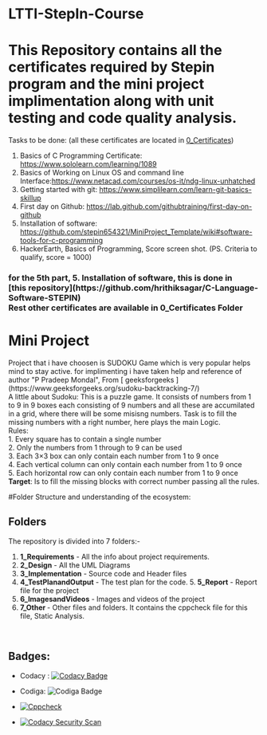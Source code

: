 # LTTI-StepIn-Course
<h1> This Repository contains all the certificates required by Stepin program and the mini project implimentation along with unit testing and code quality analysis. <br></h1>

Tasks to be done: (all these certificates are located in [0_Certificates](https://github.com/hrithiksagar/M1_Sudoku/tree/main/0_Certificates)) <br>
1. Basics of C Programming Certificate: https://www.sololearn.com/learning/1089
2. Basics of Working on Linux OS and command line Interface:https://www.netacad.com/courses/os-it/ndg-linux-unhatched
3. Getting started with git: https://www.simplilearn.com/learn-git-basics-skillup
4. First day on Github: https://lab.github.com/githubtraining/first-day-on-github
5. Installation of software: https://github.com/stepin654321/MiniProject_Template/wiki#software-tools-for-c-programming
6. HackerEarth, Basics of Programming, Score screen shot. (PS. Criteria to qualify, score = 1000)

<h3> for the 5th part, 5. Installation of software, this is done in <br> [this repository](https://github.com/hrithiksagar/C-Language-Software-STEPIN)
 <br> Rest other certificates are available in 0_Certificates Folder

 
<h1> Mini Project</h1>
Project that i have choosen is SUDOKU Game which is very popular helps mind to stay active. 
for implimenting i have taken help and reference of author "P Pradeep Mondal", From [ geeksforgeeks ](https://www.geeksforgeeks.org/sudoku-backtracking-7/)
 <br>
 A little about Sudoku: This is a puzzle game. It consists of numbers from 1 to 9 in 9 boxes each consisting of 9 numbers and all these are accumilated in a grid, where there will be some misisng numbers. Task is to fill the missing numbers with a right number, here plays the main Logic.
<br> Rules: <br>
1. Every square has to contain a single number <br>
2. Only the numbers from 1 through to 9 can be used<br>
3. Each 3×3 box can only contain each number from 1 to 9 once<br>
4. Each vertical column can only contain each number from 1 to 9 once<br>
5. Each horizontal row can only contain each number from 1 to 9 once
<br><b>Target</b>: Is to fill the missing blocks with correct number passing all the rules.

#Folder Structure and understanding of the ecosystem:
## Folders
The repository is divided into 7 folders:-
1. <b>1_Requirements</b> - All the info about project requirements.
2. <b>2_Design</b> - All the UML Diagrams
3. <b>3_Implementation</b> - Source code and Header files
4. <b>4_TestPlanandOutput</b> - The test plan for the code.
5.<b> 5_Report</b> - Report file for the project
6. <b>6_ImagesandVideos</b> - Images and videos of the project
7. <b>7_Other </b> - Other files and folders. It contains the cppcheck file for this file, Static Analysis.
 
 


 
<br> 
<h2> Badges: </h2>
 
* Codacy : [![Codacy Badge](https://app.codacy.com/project/badge/Grade/274967bb369c446893ea223bdae965fa)](https://www.codacy.com/gh/hrithiksagar/M1_Sudoku/dashboard?utm_source=github.com&amp;utm_medium=referral&amp;utm_content=hrithiksagar/M1_Sudoku&amp;utm_campaign=Badge_Grade)

* Codiga: ![Codiga Badge](https://api.codiga.io/project/32088/score/svg)

* [![Cppcheck](https://github.com/hrithiksagar/M1_Sudoku/actions/workflows/analysis.yml/badge.svg)](https://github.com/hrithiksagar/M1_Sudoku/actions/workflows/analysis.yml)
* [![Codacy Security Scan](https://github.com/hrithiksagar/M1_Sudoku/actions/workflows/codacy.yml/badge.svg)](https://github.com/hrithiksagar/M1_Sudoku/actions/workflows/codacy.yml)
